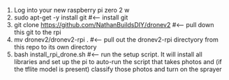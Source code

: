 1. Log into your new raspberry pi zero 2 w
2. sudo apt-get -y install git #<-- install git
3. git clone https://github.com/NathanBuildsDIY/dronev2 #<-- pull down this git to the rpi
4. mv dronev2/dronev2-rpi . #<-- pull out the dronev2-rpi directyory from this repo to its own directory 
5. bash install_rpi_drone.sh #<-- run the setup script. It will install all libraries and set up the pi to auto-run the script that takes photos and (if the tflite model is present) classify those photos and turn on the sprayer

